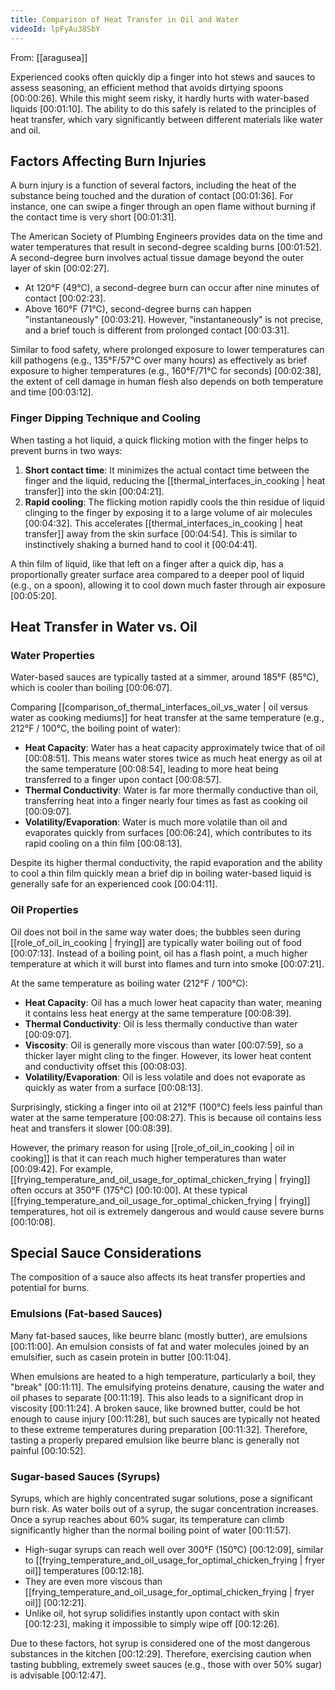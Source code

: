 ```yaml
---
title: Comparison of Heat Transfer in Oil and Water
videoId: lpFyAu38SbY
---
```


From: [[aragusea]] <br/> 

Experienced cooks often quickly dip a finger into hot stews and sauces to assess seasoning, an efficient method that avoids dirtying spoons [00:00:26]. While this might seem risky, it hardly hurts with water-based liquids [00:01:10]. The ability to do this safely is related to the principles of heat transfer, which vary significantly between different materials like water and oil.

## Factors Affecting Burn Injuries

A burn injury is a function of several factors, including the heat of the substance being touched and the duration of contact [00:01:36]. For instance, one can swipe a finger through an open flame without burning if the contact time is very short [00:01:31].

The American Society of Plumbing Engineers provides data on the time and water temperatures that result in second-degree scalding burns [00:01:52]. A second-degree burn involves actual tissue damage beyond the outer layer of skin [00:02:27].

*   At 120°F (49°C), a second-degree burn can occur after nine minutes of contact [00:02:23].
*   Above 160°F (71°C), second-degree burns can happen "instantaneously" [00:03:21]. However, "instantaneously" is not precise, and a brief touch is different from prolonged contact [00:03:31].

Similar to food safety, where prolonged exposure to lower temperatures can kill pathogens (e.g., 135°F/57°C over many hours) as effectively as brief exposure to higher temperatures (e.g., 160°F/71°C for seconds) [00:02:38], the extent of cell damage in human flesh also depends on both temperature and time [00:03:12].

### Finger Dipping Technique and Cooling

When tasting a hot liquid, a quick flicking motion with the finger helps to prevent burns in two ways:
1.  **Short contact time**: It minimizes the actual contact time between the finger and the liquid, reducing the [[thermal_interfaces_in_cooking | heat transfer]] into the skin [00:04:21].
2.  **Rapid cooling**: The flicking motion rapidly cools the thin residue of liquid clinging to the finger by exposing it to a large volume of air molecules [00:04:32]. This accelerates [[thermal_interfaces_in_cooking | heat transfer]] away from the skin surface [00:04:54]. This is similar to instinctively shaking a burned hand to cool it [00:04:41].

A thin film of liquid, like that left on a finger after a quick dip, has a proportionally greater surface area compared to a deeper pool of liquid (e.g., on a spoon), allowing it to cool down much faster through air exposure [00:05:20].

## Heat Transfer in Water vs. Oil

### Water Properties
Water-based sauces are typically tasted at a simmer, around 185°F (85°C), which is cooler than boiling [00:06:07].

Comparing [[comparison_of_thermal_interfaces_oil_vs_water | oil versus water as cooking mediums]] for heat transfer at the same temperature (e.g., 212°F / 100°C, the boiling point of water):

*   **Heat Capacity**: Water has a heat capacity approximately twice that of oil [00:08:51]. This means water stores twice as much heat energy as oil at the same temperature [00:08:54], leading to more heat being transferred to a finger upon contact [00:08:57].
*   **Thermal Conductivity**: Water is far more thermally conductive than oil, transferring heat into a finger nearly four times as fast as cooking oil [00:09:07].
*   **Volatility/Evaporation**: Water is much more volatile than oil and evaporates quickly from surfaces [00:06:24], which contributes to its rapid cooling on a thin film [00:08:13].

Despite its higher thermal conductivity, the rapid evaporation and the ability to cool a thin film quickly mean a brief dip in boiling water-based liquid is generally safe for an experienced cook [00:04:11].

### Oil Properties
Oil does not boil in the same way water does; the bubbles seen during [[role_of_oil_in_cooking | frying]] are typically water boiling out of food [00:07:13]. Instead of a boiling point, oil has a flash point, a much higher temperature at which it will burst into flames and turn into smoke [00:07:21].

At the same temperature as boiling water (212°F / 100°C):

*   **Heat Capacity**: Oil has a much lower heat capacity than water, meaning it contains less heat energy at the same temperature [00:08:39].
*   **Thermal Conductivity**: Oil is less thermally conductive than water [00:09:07].
*   **Viscosity**: Oil is generally more viscous than water [00:07:59], so a thicker layer might cling to the finger. However, its lower heat content and conductivity offset this [00:08:03].
*   **Volatility/Evaporation**: Oil is less volatile and does not evaporate as quickly as water from a surface [00:08:13].

Surprisingly, sticking a finger into oil at 212°F (100°C) feels less painful than water at the same temperature [00:08:27]. This is because oil contains less heat and transfers it slower [00:08:39].

However, the primary reason for using [[role_of_oil_in_cooking | oil in cooking]] is that it can reach much higher temperatures than water [00:09:42]. For example, [[frying_temperature_and_oil_usage_for_optimal_chicken_frying | frying]] often occurs at 350°F (175°C) [00:10:00]. At these typical [[frying_temperature_and_oil_usage_for_optimal_chicken_frying | frying]] temperatures, hot oil is extremely dangerous and would cause severe burns [00:10:08].

## Special Sauce Considerations

The composition of a sauce also affects its heat transfer properties and potential for burns.

### Emulsions (Fat-based Sauces)
Many fat-based sauces, like beurre blanc (mostly butter), are emulsions [00:11:00]. An emulsion consists of fat and water molecules joined by an emulsifier, such as casein protein in butter [00:11:04].

When emulsions are heated to a high temperature, particularly a boil, they "break" [00:11:11]. The emulsifying proteins denature, causing the water and oil phases to separate [00:11:19]. This also leads to a significant drop in viscosity [00:11:24]. A broken sauce, like browned butter, could be hot enough to cause injury [00:11:28], but such sauces are typically not heated to these extreme temperatures during preparation [00:11:32]. Therefore, tasting a properly prepared emulsion like beurre blanc is generally not painful [00:10:52].

### Sugar-based Sauces (Syrups)
Syrups, which are highly concentrated sugar solutions, pose a significant burn risk. As water boils out of a syrup, the sugar concentration increases. Once a syrup reaches about 60% sugar, its temperature can climb significantly higher than the normal boiling point of water [00:11:57].

*   High-sugar syrups can reach well over 300°F (150°C) [00:12:09], similar to [[frying_temperature_and_oil_usage_for_optimal_chicken_frying | fryer oil]] temperatures [00:12:18].
*   They are even more viscous than [[frying_temperature_and_oil_usage_for_optimal_chicken_frying | fryer oil]] [00:12:21].
*   Unlike oil, hot syrup solidifies instantly upon contact with skin [00:12:23], making it impossible to simply wipe off [00:12:26].

Due to these factors, hot syrup is considered one of the most dangerous substances in the kitchen [00:12:29]. Therefore, exercising caution when tasting bubbling, extremely sweet sauces (e.g., those with over 50% sugar) is advisable [00:12:47].